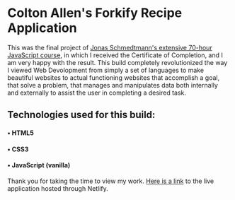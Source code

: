 # Colton Allen's Forkify Recipe Application

This was the final project of [Jonas Schmedtmann's extensive 70-hour JavaScript course](https://www.udemy.com/share/101WfeAEAbc1ZXQnkB/), in which I received the Certificate of Completion, and I am very happy with the result. This build completely revolutionized the way I viewed Web Devolopment from simply a set of languages to make beautiful websites to actual functioning websites that accomplish a goal, that solve a problem, that manages and manipulates data both internally and externally to assist the user in completing a desired task.

## Technologies used for this build:

#### • HTML5
#### • CSS3
#### • JavaScript (vanilla)

Thank you for taking the time to view my work. [Here is a link](https://recipe-app-forkify.netlify.app/) to the live application hosted through Netlify.
